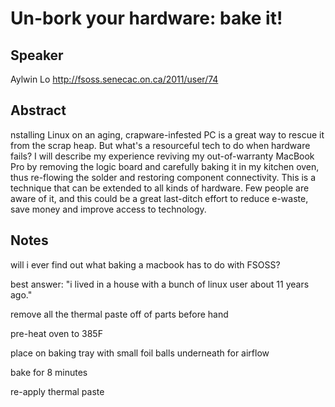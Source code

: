 Un-bork your hardware: bake it!
==============================

Speaker
---
Aylwin Lo
http://fsoss.senecac.on.ca/2011/user/74

Abstract
---
nstalling Linux on an aging, crapware-infested PC is a great way to rescue it from the scrap heap. But what's a resourceful tech to do when hardware fails? I will describe my experience reviving my out-of-warranty MacBook Pro by removing the logic board and carefully baking it in my kitchen oven, thus re-flowing the solder and restoring component connectivity. This is a technique that can be extended to all kinds of hardware. Few people are aware of it, and this could be a great last-ditch effort to reduce e-waste, save money and improve access to technology.

Notes
---
will i ever find out what baking a macbook has to do with FSOSS?

best answer: "i lived in a house with a bunch of linux user about 11 years ago."

remove all the thermal paste off of parts before hand

pre-heat oven to 385F

place on baking tray with small foil balls underneath for airflow

bake for 8 minutes

re-apply thermal paste


